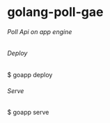 # golang-poll-gae

###### Poll Api on app engine

###### Deploy
$ goapp deploy

###### Serve
$ goapp serve